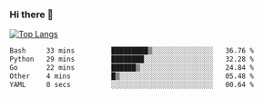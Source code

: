 ### Hi there 👋

<!--
**3Xpl0it3r/3Xpl0it3r** is a ✨ _special_ ✨ repository because its `README.md` (this file) appears on your GitHub profile.

Here are some ideas to get you started:

- 🔭 I’m currently working on ...
- 🌱 I’m currently learning ...
- 👯 I’m looking to collaborate on ...
- 🤔 I’m looking for help with ...
- 💬 Ask me about ...
- 📫 How to reach me: ...
- 😄 Pronouns: ...
- ⚡ Fun fact: ...
-->


[![Top Langs](https://github-readme-stats.vercel.app/api/top-langs/?username=3Xpl0it3r&layout=compact)](https://github.com/3Xpl0it3r/3Xpl0it3r)

<!--START_SECTION:waka-->

```txt
Bash     33 mins         █████████▒░░░░░░░░░░░░░░░   36.76 %
Python   29 mins         ████████░░░░░░░░░░░░░░░░░   32.28 %
Go       22 mins         ██████▒░░░░░░░░░░░░░░░░░░   24.84 %
Other    4 mins          █▒░░░░░░░░░░░░░░░░░░░░░░░   05.48 %
YAML     0 secs          ░░░░░░░░░░░░░░░░░░░░░░░░░   00.64 %
```

<!--END_SECTION:waka-->

